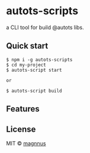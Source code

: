 # autots-scripts

a CLI tool for build @autots libs.

## Quick start

```
$ npm i -g autots-scripts
$ cd my-project
$ autots-script start

or

$ autots-script build
```

## Features



## License

MIT © [magnnus]()

